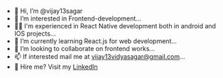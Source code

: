 - 👋 Hi, I’m @vijay13sagar
- 👀 I’m interested in Frontend-development...
- :office_worker: I'm experienced in React Native development both in android and IOS projects...
- 🌱 I’m currently learning React.js for web development...
- 💞️ I’m looking to collaborate on frontend works...
- 📫 If interested mail me at vijay13vidyasagar@gmail.com...
- :office: Hire me? Visit my [LinkedIn](www.linkedin.com/in/vizia-vidyasagar-kasina)

<!---
vijay13sagar/vijay13sagar is a ✨ special ✨ repository because its `README.md` (this file) appears on your GitHub profile.
You can click the Preview link to take a look at your changes.
--->
